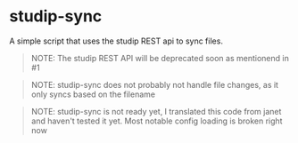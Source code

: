 # studip-sync

A simple script that uses the studip REST api to sync files.

> NOTE: The studip REST API will be deprecated soon as mentionend in #1

> NOTE: studip-sync does not probably not handle file changes, as it only syncs based on the filename

> NOTE: studip-sync is not ready yet, I translated this code from janet and haven't tested it yet. Most notable config loading is broken right now
